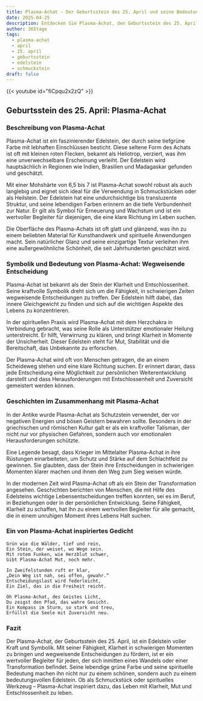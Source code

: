 ```yaml
---
title: Plasma-Achat - Der Geburtsstein des 25. April und seine Bedeutung
date: 2025-04-25
description: Entdecken Sie Plasma-Achat, den Geburtsstein des 25. April, der Wegweisende Entscheidung symbolisiert. Seine Symbolik und Geschichte werden Sie inspirieren.
author: 365tage
tags:
  - plasma-achat
  - april
  - 25. april
  - geburtsstein
  - edelstein
  - schmuckstein
draft: false
---
```


{{< youtube id="fiCpqu2x2zQ" >}}

## Geburtsstein des 25. April: Plasma-Achat

### Beschreibung von Plasma-Achat

Plasma-Achat ist ein faszinierender Edelstein, der durch seine tiefgrüne Farbe mit lebhaften Einschlüssen besticht. Diese seltene Form des Achats ist oft mit kleinen roten Flecken, bekannt als Heliotrop, verziert, was ihm eine unverwechselbare Erscheinung verleiht. Der Edelstein wird hauptsächlich in Regionen wie Indien, Brasilien und Madagaskar gefunden und geschätzt.

Mit einer Mohshärte von 6,5 bis 7 ist Plasma-Achat sowohl robust als auch langlebig und eignet sich ideal für die Verwendung in Schmuckstücken oder als Heilstein. Der Edelstein hat eine undurchsichtige bis transluzente Struktur, und seine lebendigen Farben erinnern an die tiefe Verbundenheit zur Natur. Er gilt als Symbol für Erneuerung und Wachstum und ist ein wertvoller Begleiter für diejenigen, die eine klare Richtung im Leben suchen.

Die Oberfläche des Plasma-Achats ist oft glatt und glänzend, was ihn zu einem beliebten Material für Kunsthandwerk und spirituelle Anwendungen macht. Sein natürlicher Glanz und seine einzigartige Textur verleihen ihm eine außergewöhnliche Schönheit, die seit Jahrhunderten geschätzt wird.

### Symbolik und Bedeutung von Plasma-Achat: Wegweisende Entscheidung

Plasma-Achat ist bekannt als der Stein der Klarheit und Entschlossenheit. Seine kraftvolle Symbolik dreht sich um die Fähigkeit, in schwierigen Zeiten wegweisende Entscheidungen zu treffen. Der Edelstein hilft dabei, das innere Gleichgewicht zu finden und sich auf die wichtigen Aspekte des Lebens zu konzentrieren.

In der spirituellen Praxis wird Plasma-Achat mit dem Herzchakra in Verbindung gebracht, was seine Rolle als Unterstützer emotionaler Heilung unterstreicht. Er hilft, Verwirrung zu klären, und bringt Klarheit in Momente der Unsicherheit. Dieser Edelstein steht für Mut, Stabilität und die Bereitschaft, das Unbekannte zu erforschen.

Der Plasma-Achat wird oft von Menschen getragen, die an einem Scheideweg stehen und eine klare Richtung suchen. Er erinnert daran, dass jede Entscheidung eine Möglichkeit zur persönlichen Weiterentwicklung darstellt und dass Herausforderungen mit Entschlossenheit und Zuversicht gemeistert werden können.

### Geschichten im Zusammenhang mit Plasma-Achat

In der Antike wurde Plasma-Achat als Schutzstein verwendet, der vor negativen Energien und bösen Geistern bewahren sollte. Besonders in der griechischen und römischen Kultur galt er als ein kraftvoller Talisman, der nicht nur vor physischen Gefahren, sondern auch vor emotionalen Herausforderungen schützte.

Eine Legende besagt, dass Krieger im Mittelalter Plasma-Achat in ihre Rüstungen einarbeiteten, um Schutz und Stärke auf dem Schlachtfeld zu gewinnen. Sie glaubten, dass der Stein ihre Entscheidungen in schwierigen Momenten klarer machen und ihnen den Weg zum Sieg weisen würde.

In der modernen Zeit wird Plasma-Achat oft als ein Stein der Transformation angesehen. Geschichten berichten von Menschen, die mit Hilfe des Edelsteins wichtige Lebensentscheidungen treffen konnten, sei es im Beruf, in Beziehungen oder in der persönlichen Entwicklung. Seine Fähigkeit, Klarheit zu schaffen, hat ihn zu einem wertvollen Begleiter für alle gemacht, die in einem unruhigen Moment ihres Lebens Halt suchen.

### Ein von Plasma-Achat inspiriertes Gedicht

```
Grün wie die Wälder, tief und rein,  
Ein Stein, der weiset, wo Wege sein.  
Mit rotem Funken, wie Herzblut schwer,  
Gibt Plasma-Achat Mut, noch mehr.  

In Zweifelstunden ruft er klar,  
„Dein Weg ist nah, sei offen, gewahr.“  
Entscheidungslast wird federleicht,  
Ein Ziel, das in die Freiheit reicht.  

Oh Plasma-Achat, des Geistes Licht,  
Du zeigst den Pfad, das wahre Gesicht.  
Ein Kompass im Sturm, so stark und treu,  
Erfüllst die Seele mit Zuversicht neu.  
```

### Fazit

Der Plasma-Achat, der Geburtsstein des 25. April, ist ein Edelstein voller Kraft und Symbolik. Mit seiner Fähigkeit, Klarheit in schwierigen Momenten zu bringen und wegweisende Entscheidungen zu fördern, ist er ein wertvoller Begleiter für jeden, der sich inmitten eines Wandels oder einer Transformation befindet. Seine lebendige grüne Farbe und seine spirituelle Bedeutung machen ihn nicht nur zu einem schönen, sondern auch zu einem bedeutungsvollen Edelstein. Ob als Schmuckstück oder spirituelles Werkzeug – Plasma-Achat inspiriert dazu, das Leben mit Klarheit, Mut und Entschlossenheit zu leben.